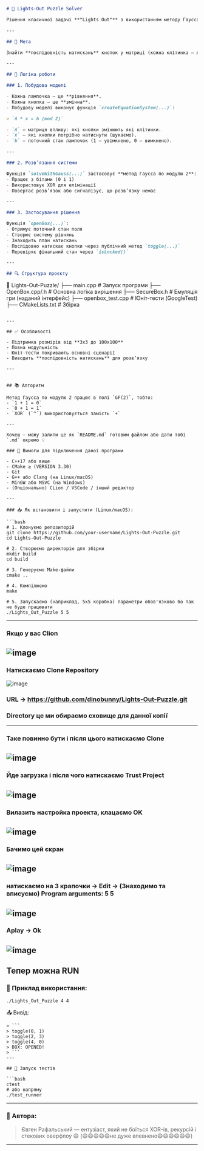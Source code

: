 ```markdown
# 🔦 Lights-Out Puzzle Solver

Рішення класичної задачі **"Lights Out"** з використанням методу Гаусса по модулю 2.

---

## 🎯 Мета

Знайти **послідовність натискань** кнопок у матриці (кожна клітинка — лампочка), щоб **вимкнути всі світла**.

---

## 🧠 Логіка роботи

### 1. Побудова моделі

- Кожна лампочка — це **рівняння**.
- Кожна кнопка — це **змінна**.
- Побудову моделі виконує функція `createEquationSystem(...)`:

> `A * x = b (mod 2)`

- `A` — матриця впливу: які кнопки змінюють які клітинки.
- `x` — які кнопки потрібно натиснути (шукаємо).
- `b` — поточний стан лампочок (1 — увімкнено, 0 — вимкнено).

---

### 2. Розв’язання системи

Функція `solveWithGauss(...)` застосовує **метод Гаусса по модулю 2**:
- Працює з бітами (0 і 1)
- Використовує XOR для елімінації
- Повертає розв’язок або сигналізує, що розв’язку немає

---

### 3. Застосування рішення

Функція `openBox(...)`:
- Отримує поточний стан поля
- Створює систему рівнянь
- Знаходить план натискань
- Послідовно натискає кнопки через публічний метод `toggle(...)`
- Перевіряє фінальний стан через `isLocked()`

---

## 🔍 Структура проєкту

```
📂 Lights-Out-Puzzle/
├── main.cpp               # Запуск програми
├── OpenBox.cpp/.h         # Основна логіка вирішення
├── SecureBox.h            # Емуляція гри (наданий інтерфейс)
├── openbox_test.cpp       # Юніт-тести (GoogleTest)
├── CMakeLists.txt         # Збірка
```

---

## ✅ Особливості

- Підтримка розмірів від **3x3 до 100x100**
- Повна модульність
- Юніт-тести покривають основні сценарії
- Виводить **послідовність натискань** для розв’язку

---


## 📚 Алгоритм

Метод Гаусса по модулю 2 працює в полі `GF(2)`, тобто:
- `1 + 1 = 0`
- `0 + 1 = 1`
- `XOR` (`^`) використовується замість `+`

---

Хочеш — можу залити це як `README.md` готовим файлом або дати тобі `.md` окремо 💡

### 🔧 Вимоги для підключення даної програми

- C++17 або вище
- CMake ≥ (VERSION 3.30)
- Git
- G++ або Clang (на Linux/macOS)
- MinGW або MSVC (на Windows)
- (Опціонально) CLion / VSCode / інший редактор

---

### 📥 Як встановити і запустити (Linux/macOS):

```bash
# 1. Клонуємо репозиторій
git clone https://github.com/your-username/Lights-Out-Puzzle.git
cd Lights-Out-Puzzle

# 2. Створюємо директорію для збірки
mkdir build
cd build

# 3. Генеруємо Make-файли
cmake ..

# 4. Компілюємо
make

# 5. Запускаємо (наприклад, 5x5 коробка) параметри обов'язково бо так не буде працювати 
./Lights_Out_Puzzle 5 5 
```

---

###  Якщо у вас Clion 
![image](https://github.com/user-attachments/assets/4f05a3c9-9dea-400e-bee1-6126eef27008)
---
### Натискаємо Clone Repository 
![image](https://github.com/user-attachments/assets/e7071670-303f-4f30-aeab-a5584f886f58)

### URL -> https://github.com/dinobunny/Lights-Out-Puzzle.git
### Directory це ми обираємо сховище для данної копії
---
### Таке повинно бути і після цього натискаємо  Clone
![image](https://github.com/user-attachments/assets/a76ce317-2c2e-4af0-bdcb-393611eb9c64)
---
### Йде загрузка і після чого натискаємо Trust Project
![image](https://github.com/user-attachments/assets/c445bf94-c04b-47cf-9458-a6b2af48252e)
---
### Вилазить настройка проекта, клацаємо ОК 
![image](https://github.com/user-attachments/assets/f7d893c2-ec30-4ce0-ab94-402f8940548e)
---
### Бачимо цей єкран 
![image](https://github.com/user-attachments/assets/712a7558-1669-4378-a41a-c20df4188936)
---
### натискаємо на 3 крапочки -> Edit -> (Знаходимо та вписуємо) Program arguments: 5 5
![image](https://github.com/user-attachments/assets/16bb03aa-4724-4ac0-ad26-d8ce45c1250c)
---
### Aplay -> Ok 
![image](https://github.com/user-attachments/assets/d00e8bf2-bf42-408b-97c6-76c089a022b6)
---
Тепер можна RUN  
---
### 🧪 Приклад використання:

```bash
./Lights_Out_Puzzle 4 4
```

📤 Вивід:
```
> ```
> toggle(0, 1)
> toggle(2, 3)
> toggle(4, 0)
> BOX: OPENED!
> ```
---

## 🧪 Запуск тестів

```bash
ctest
# або напряму
./test_runner
```

---
### 🤝 Автора:
> Євген Рафальський — ентузіаст, який не боїться XOR-ів, рекурсій і стекових оверфлоу 😄 (😄😄😄😄😄не дуже впевнено😄😄😄😄😄😄)
---
